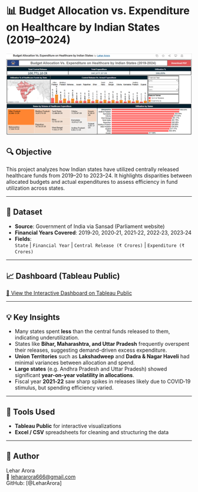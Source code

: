 # 📊 Budget Allocation vs. Expenditure on Healthcare by Indian States (2019–2024)

![Dashboard Preview](tableau.png)

## 🔍 Objective
This project analyzes how Indian states have utilized centrally released healthcare funds from 2019–20 to 2023–24. It highlights disparities between allocated budgets and actual expenditures to assess efficiency in fund utilization across states.

---

## 📁 Dataset

- **Source**: Government of India via Sansad (Parliament website)  
- **Financial Years Covered**: 2019‑20, 2020‑21, 2021‑22, 2022‑23, 2023‑24  
- **Fields**:  
  `State` | `Financial Year` | `Central Release (₹ Crores)` | `Expenditure (₹ Crores)`

---

## 📈 Dashboard (Tableau Public)

[🔗 View the Interactive Dashboard on Tableau Public](https://public.tableau.com/views/BudgetAllocationVs_ExpenditureonHealthcarebyIndianStates/BudgetAllocationVs_ExpenditureonHealthcarebyIndianStates2019-2024?:language=en-GB&publish=yes&:sid=&:redirect=auth&:display_count=n&:origin=viz_share_link)

---

## 💡 Key Insights

- Many states spent **less** than the central funds released to them, indicating underutilization.
- States like **Bihar, Maharashtra, and Uttar Pradesh** frequently overspent their releases, suggesting demand-driven excess expenditure.
- **Union Territories** such as **Lakshadweep** and **Dadra & Nagar Haveli** had minimal variances between allocation and spend.
- **Large states** (e.g. Andhra Pradesh and Uttar Pradesh) showed significant **year-on-year volatility in allocations**.
- Fiscal year **2021‑22** saw sharp spikes in releases likely due to COVID‑19 stimulus, but spending efficiency varied.

---

## 🧰 Tools Used

- **Tableau Public** for interactive visualizations  
- **Excel / CSV** spreadsheets for cleaning and structuring the data

---

## 👤 Author

Lehar Arora  
📧 lehararora666@gmail.com  
GitHub: [@LeharArora]
